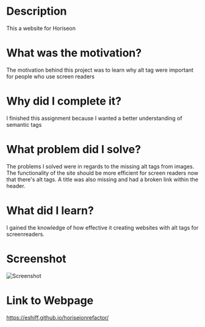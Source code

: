 # Description
This a website for Horiseon
# What was the motivation?
The motivation behind this project was to learn why alt tag were important for people who use screen readers
# Why did I complete it?
I finished this assignment because I wanted a better understanding of semantic tags
# What problem did I solve?
The problems I solved were in regards to the missing alt tags from images. The functionality of the site should be more efficient for screen readers now that there's alt tags. A title was also missing and had a broken link within the header.
# What did I learn?
I gained the knowledge of how effective it creating websites with alt tags for screenreaders.
# Screenshot
![Screenshot](https://user-images.githubusercontent.com/118403195/216751183-c3022f67-9870-43a1-a4db-7eaa3120edda.png)

# Link to Webpage
https://eshiff.github.io/horiseionrefactor/
